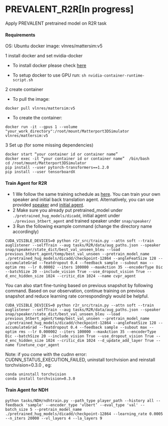 # PREVALENT_R2R[In progress]
Apply PREVALENT pretrained model on R2R task   

#### Requirements  

OS: Ubuntu
docker image: vlnres/mattersim:v5  
  


1 install docker and set nvidia-docker
   
-  To install docker please check [here](https://docs.docker.com/engine/install/ubuntu/)
  
- To setup docker to use GPU run:
`sh nvidia-container-runtime-script.sh`

2 create container  

- To pull the image:
```
docker pull vlnres/mattersim:v5
```

- To create the container:
```
docker run -it --gpus 1 --volume "your_work_directory":/root/mount/Matterport3DSimulator vlnres/mattersim:v5
``` 


3 Set up (for some missing dependencies)
```
docker start “your container id or container name”
docker exec -it “your container id or container name”  /bin/bash     
cd /root/mount/Matterport3DSimulator       
pip install --user pytorch-transformers==1.2.0    
pip install --user tensorboardX  
```



#### Train Agent for R2R  
- 1 We follow the same training schedule as [here](https://github.com/airsplay/R2R-EnvDrop). You can train your own speaker and initial back translation agent. Alternatively, you can use provided [speaker](https://drive.google.com/drive/u/3/folders/1q1W10fn-tnwjmh_LU2o0H6HtsasFE-dD) and [initial agent](https://drive.google.com/drive/u/3/folders/1tVB8hoEuSF2kReRxFS0jucW-Ln-oOnH8). 
- 2 Make sure you already put pretrained_model under `./pretrained_hug_models/dicadd`, initial agent under `./previous_btbert_agent` and trained speaker under  `snap/speaker/`
- 3 Run the following example command (change the directory name accordingly)
  

```
CUDA_VISIBLE_DEVICES=0 python r2r_src/train.py --attn soft --train auglistener --selfTrain --aug tasks/R2R/data/aug_paths.json --speaker snap/speaker/state_dict/best_val_unseen_bleu --load previous_btbert_agent/temp/best_val_unseen --pretrain_model_name ./pretrained_hug_models/dicadd/checkpoint-12864 --angleFeatSize 128 --accumulateGrad --featdropout 0.4 --feedback sample --subout max --optim rms --lr 0.00002 --iters 100000 --maxAction 35 --encoderType Dic --batchSize 20 --include_vision True --use_dropout_vision True --d_enc_hidden_size 1024 --critic_dim 1024 --name cvpr_agent
```



You can also start fine-tuning based on previous snapshot by following command. Based on our observation, continue training on previous snapshot and reduce learning rate correspondingly would be helpful.  

```
CUDA_VISIBLE_DEVICES=0 python r2r_src/train.py --attn soft --train auglistener --selfTrain --aug tasks/R2R/data/aug_paths.json --speaker snap/speaker/state_dict/best_val_unseen_bleu --load previous_btbert_agent/temp/best_val_unseen --pretrain_model_name ./pretrained_hug_models/dicadd/checkpoint-12864 --angleFeatSize 128 --accumulateGrad --featdropout 0.4 --feedback sample --subout max --optim rms --lr 0.000002 --iters 100000 --maxAction 35 --encoderType Dic --batchSize 20 --include_vision True --use_dropout_vision True --d_enc_hidden_size 1024 --critic_dim 1024 --d_update_add_layer True --name finetune_cvpr_agent
```
Note: if you come with the cudnn error: CUDNN_STATUS_EXECUTION_FAILED, uninstall torchvision and reinstall torchvision=0.3.0 , eg:
```
conda uninstall torchvision
conda install torchvision=0.3.0
```

#### Train Agent for NDH  

```
python tasks/NDH/ndhtrain.py --path_type player_path --history all --feedback 'sample' --encoder_type 'vlbert’ --eval_type 'val' --batch_size 5 --pretrain_model_name ./pretrained_hug_models/dicadd/checkpoint-12864 --learning_rate 0.0005 --n_iters 20000 --vl_layers 4 --la_layers 9 
```  







